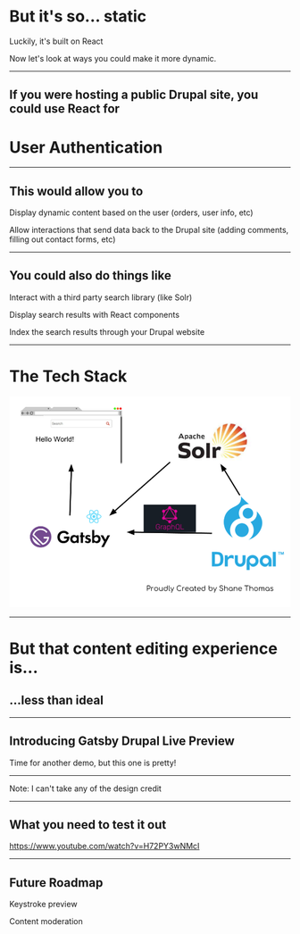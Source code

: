 # But it's so... static

Luckily, it's built on React

Now let's look at ways you could make it more dynamic.

___

## If you were hosting a public Drupal site, you could use React for

# User Authentication

___

## This would allow you to

Display dynamic content based on the user (orders, user info, etc)

Allow interactions that send data back to the Drupal site (adding comments, filling out contact forms, etc)

___

## You could also do things like

Interact with a third party search library (like Solr)

Display search results with React components

Index the search results through your Drupal website

___

# The Tech Stack

![Tech Stack](./06-techstack.png)

___

# But that content editing experience is...

## ...less than ideal

___

## Introducing Gatsby Drupal Live Preview

Time for another demo, but this one is pretty!

___

Note: I can't take any of the design credit
___

## What you need to test it out

https://www.youtube.com/watch?v=H72PY3wNMcI

___

## Future Roadmap

Keystroke preview

Content moderation
